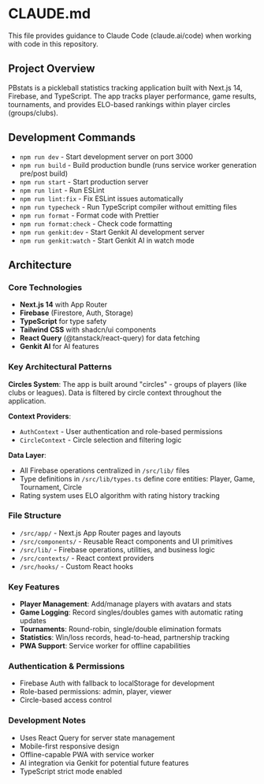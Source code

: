 # CLAUDE.md

This file provides guidance to Claude Code (claude.ai/code) when working with code in this repository.

## Project Overview

PBstats is a pickleball statistics tracking application built with Next.js 14, Firebase, and TypeScript. The app tracks player performance, game results, tournaments, and provides ELO-based rankings within player circles (groups/clubs).

## Development Commands

- `npm run dev` - Start development server on port 3000
- `npm run build` - Build production bundle (runs service worker generation pre/post build)
- `npm run start` - Start production server
- `npm run lint` - Run ESLint
- `npm run lint:fix` - Fix ESLint issues automatically
- `npm run typecheck` - Run TypeScript compiler without emitting files
- `npm run format` - Format code with Prettier
- `npm run format:check` - Check code formatting
- `npm run genkit:dev` - Start Genkit AI development server
- `npm run genkit:watch` - Start Genkit AI in watch mode

## Architecture

### Core Technologies
- **Next.js 14** with App Router
- **Firebase** (Firestore, Auth, Storage)
- **TypeScript** for type safety
- **Tailwind CSS** with shadcn/ui components
- **React Query** (@tanstack/react-query) for data fetching
- **Genkit AI** for AI features

### Key Architectural Patterns

**Circles System**: The app is built around "circles" - groups of players (like clubs or leagues). Data is filtered by circle context throughout the application.

**Context Providers**:
- `AuthContext` - User authentication and role-based permissions
- `CircleContext` - Circle selection and filtering logic

**Data Layer**:
- All Firebase operations centralized in `/src/lib/` files
- Type definitions in `/src/lib/types.ts` define core entities: Player, Game, Tournament, Circle
- Rating system uses ELO algorithm with rating history tracking

### File Structure
- `/src/app/` - Next.js App Router pages and layouts
- `/src/components/` - Reusable React components and UI primitives
- `/src/lib/` - Firebase operations, utilities, and business logic  
- `/src/contexts/` - React context providers
- `/src/hooks/` - Custom React hooks

### Key Features
- **Player Management**: Add/manage players with avatars and stats
- **Game Logging**: Record singles/doubles games with automatic rating updates
- **Tournaments**: Round-robin, single/double elimination formats
- **Statistics**: Win/loss records, head-to-head, partnership tracking
- **PWA Support**: Service worker for offline capabilities

### Authentication & Permissions
- Firebase Auth with fallback to localStorage for development
- Role-based permissions: admin, player, viewer
- Circle-based access control

### Development Notes
- Uses React Query for server state management
- Mobile-first responsive design
- Offline-capable PWA with service worker
- AI integration via Genkit for potential future features
- TypeScript strict mode enabled